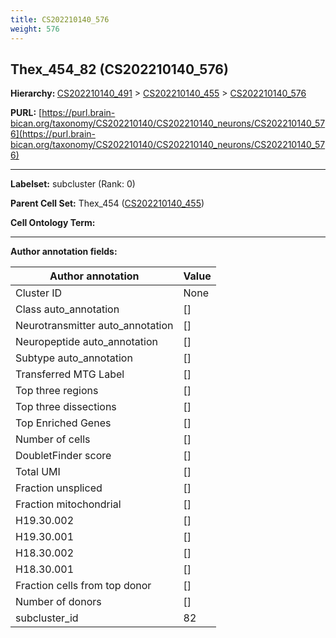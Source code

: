 ```yaml
---
title: CS202210140_576
weight: 576
---
```

## Thex_454_82 (CS202210140_576)
<b>Hierarchy: </b>
[CS202210140_491](../CS202210140_491) >
[CS202210140_455](../CS202210140_455) >
[CS202210140_576](../CS202210140_576)

**PURL:** [https://purl.brain-bican.org/taxonomy/CS202210140/CS202210140_neurons/CS202210140_576](https://purl.brain-bican.org/taxonomy/CS202210140/CS202210140_neurons/CS202210140_576)

---


**Labelset:** subcluster (Rank: 0)

**Parent Cell Set:** Thex_454 ([CS202210140_455](../CS202210140_455))



**Cell Ontology Term:** 

[MARKER GENES.]: #


---

[TRANSFERRED ANNOTATIONS.]: #


[AUTHOR ANNOTATION FIELDS.]: #


**Author annotation fields:**

| Author annotation | Value |
|-------------------|-------|
|Cluster ID|None|
|Class auto_annotation|[]|
|Neurotransmitter auto_annotation|[]|
|Neuropeptide auto_annotation|[]|
|Subtype auto_annotation|[]|
|Transferred MTG Label|[]|
|Top three regions|[]|
|Top three dissections|[]|
|Top Enriched Genes|[]|
|Number of cells|[]|
|DoubletFinder score|[]|
|Total UMI|[]|
|Fraction unspliced|[]|
|Fraction mitochondrial|[]|
|H19.30.002|[]|
|H19.30.001|[]|
|H18.30.002|[]|
|H18.30.001|[]|
|Fraction cells from top donor|[]|
|Number of donors|[]|
|subcluster_id|82|
